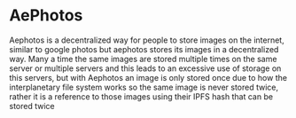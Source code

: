 # AePhotos
Aephotos is a decentralized way for people  to store images on the internet, similar to google photos but aephotos stores its images in a decentralized way.
Many a time the same images are stored multiple times on the same server or multiple servers and this leads to an excessive use of storage on this servers, but with Aephotos an image is only stored once due to how the interplanetary file system works so  the same image is never stored twice, rather it is  a reference to those images using their IPFS hash that can be stored twice

